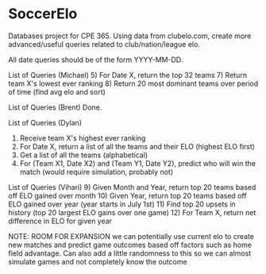 # SoccerElo
Databases project for CPE 365. Using data from clubelo.com, create more 
advanced/useful queries related to club/nation/league elo.

All date queries should be of the form YYYY-MM-DD.

List of Queries (Michael)
5) For Date X, return the top 32 teams
7) Return team X's lowest ever ranking
8) Return 20 most dominant teams over period of time (find avg elo and sort)

List of Queries (Brent)
Done.

List of Queries (Dylan)
1) Receive team X's highest ever ranking
2) For Date X, return a list of all the teams and their ELO (highest ELO first)
3) Get a list of all the teams (alphabetical)
4) For (Team X1, Date X2) and (Team Y1, Date Y2), predict who will win the match (would require simulation, probably not)

List of Queries (Vihari)
9) Given Month and Year, return top 20 teams based off ELO gained over month
10) Given Year, return top 20 teams based off ELO gained over year (year starts
    in July 1st)
11) Find top 20 upsets in history (top 20 largest ELO gains over one game)
12) For Team X, return net difference in ELO for given year


NOTE: ROOM FOR EXPANSION
we can potentially use current elo to create new matches and predict game
outcomes based off factors such as home field advantage. Can also add a little
randomness to this so we can almost simulate games and not completely know
the outcome
